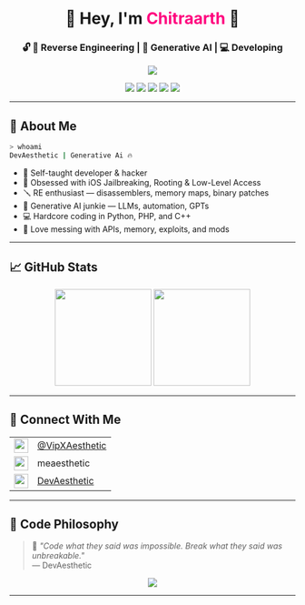 <h1 align="center">🚀 Hey, I'm <span style="color:#ff007f;">Chitraarth</span> 👾</h1>
<h3 align="center">🔓 🧠 Reverse Engineering | 🤖 Generative AI | 💻 Developing </h3>

<p align="center">
  <img src="https://readme-typing-svg.demolab.com?font=Fira+Code&size=22&pause=1000&color=F700FF&center=true&vCenter=true&width=550&lines=Self-Taught+Hacker+%26+Dev;Reverse+Engineering+Addict;AI+Experimenter;Jailbreak+Creator;Modding+Everything+%F0%9F%94%A5;Root+%7C+Patch+%7C+Exploit+%E2%9A%94" />
</p>

<p align="center">
  <img src="https://img.shields.io/badge/Python-FFD43B?style=for-the-badge&logo=python&logoColor=blue" />
  <img src="https://img.shields.io/badge/PHP-8892BF?style=for-the-badge&logo=php&logoColor=white" />
  <img src="https://img.shields.io/badge/C++-00599C?style=for-the-badge&logo=c%2B%2B&logoColor=white" />
  <img src="https://img.shields.io/badge/Reverse%20Engineering-121212?style=for-the-badge&logo=gnubash&logoColor=white" />
  <img src="https://img.shields.io/badge/Jailbreak-iOS-black?style=for-the-badge&logo=apple&logoColor=white" />
</p>

---

## 🧠 About Me
```bash
> whoami
DevAesthetic | Generative Ai 🔥
```

- 🧩 Self-taught developer & hacker  
- 📱 Obsessed with iOS Jailbreaking, Rooting & Low-Level Access  
- 🪛 RE enthusiast — disassemblers, memory maps, binary patches  
- 🤖 Generative AI junkie — LLMs, automation, GPTs  
- 💻 Hardcore coding in Python, PHP, and C++  
- 🔐 Love messing with APIs, memory, exploits, and mods  


---

## 📈 GitHub Stats

<p align="center">
  <img src="https://github-readme-stats.vercel.app/api?username=DevAesthetic&show_icons=true&theme=tokyonight&count_private=true" height="170"/>
  <img src="https://github-readme-streak-stats.herokuapp.com/?user=DevAesthetic&theme=tokyonight" height="170"/>
</p>



---

## 🔗 Connect With Me

<table align="center">
  <tr>
    <td><img src="https://skillicons.dev/icons?i=telegram" height="25"/></td>
    <td><a href="https://t.me/VipXAesthetic">@VipXAesthetic</a></td>
  </tr>
  <tr>
    <td><img src="https://skillicons.dev/icons?i=discord" height="25"/></td>
    <td>meaesthetic</td>
  </tr>
  <tr>
    <td><img src="https://skillicons.dev/icons?i=github" height="25"/></td>
    <td><a href="https://github.com/DevAesthetic">DevAesthetic</a></td>
  </tr>
</table>

---

## 🧩 Code Philosophy
> 🦾 *"Code what they said was impossible. Break what they said was unbreakable."*  
> — DevAesthetic

<p align="center">
  <img src="https://komarev.com/ghpvc/?username=DevAesthetic&label=Profile%20Views&color=ff69b4&style=flat-square" />
</p>

---
